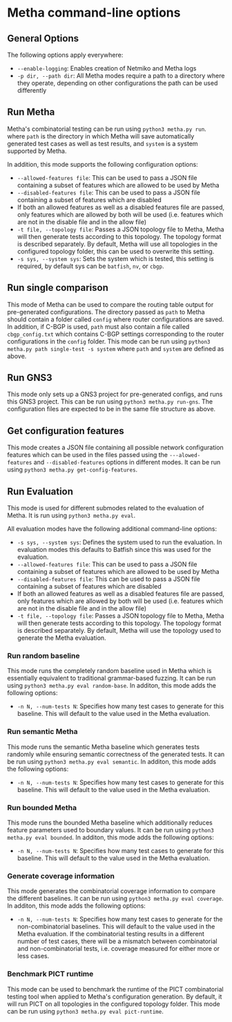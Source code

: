 # Metha command-line options

## General Options

The following options apply everywhere:

* ```--enable-logging```: Enables creation of Netmiko and Metha logs
* ```-p dir, --path dir```: All Metha modes require a path to a directory where they operate, depending on other configurations the path can be used differently

## Run Metha

Metha's combinatorial testing can be run using ```python3 metha.py run```. where ```path``` is the directory in which Metha will save automatically generated test cases as well as test results, and ```system``` is a system supported by Metha.

In addition, this mode supports the following configuration options:

* ```--allowed-features file```: This can be used to pass a JSON file containing a subset of features which are allowed to be used by Metha
* ```--disabled-features file```: This can be used to pass a JSON file containing a subset of features which are disabled
* If both an allowed features as well as a disabled features file are passed, only features which are allowed by both will be used (i.e. features which are not in the disable file and in the allow file)
* ```-t file, --topology file```: Passes a JSON topology file to Metha, Metha will then generate tests according to this topology. The topology format is described separately. By default, Metha will use all topologies in the configured topology folder, this can be used to overwrite this setting.
* ```-s sys, --system sys```: Sets the system which is tested, this setting is required, by default sys can be ```batfish```, ```nv```, or ```cbgp```.

## Run single comparison

This mode of Metha can be used to compare the routing table output for pre-generated configurations. The directory passed as ```path``` to Metha should contain a folder called ```config``` where router configurations are saved. In addition, if C-BGP is used, ```path``` must also contain a file called ```cbgp_config.txt``` which contains C-BGP settings corresponding to the router configurations in the ```config``` folder. This mode can be run using ```python3 metha.py path single-test -s system``` where ```path``` and ```system``` are defined as above.

## Run GNS3

This mode only sets up a GNS3 project for pre-generated configs, and runs this GNS3 project. This can be run using ```python3 metha.py run-gns```. The configuration files are expected to be in the same file structure as above.

## Get configuration features

This mode creates a JSON file containing all possible network configuration features which can be used in the files passed using the ```---alowed-features``` and ```--disabled-features``` options in different modes. It can be run using ```python3 metha.py get-config-features```.

## Run Evaluation

This mode is used for different submodes related to the evaluation of Metha. It is run using ```python3 metha.py eval```.

All evaluation modes have the following additional command-line options:

* ```-s sys, --system sys```: Defines the system used to run the evaluation. In evaluation modes this defaults to Batfish since this was used for the evaluation.
* ```--allowed-features file```: This can be used to pass a JSON file containing a subset of features which are allowed to be used by Metha
* ```--disabled-features file```: This can be used to pass a JSON file containing a subset of features which are disabled
* If both an allowed features as well as a disabled features file are passed, only features which are allowed by both will be used (i.e. features which are not in the disable file and in the allow file)
* ```-t file, --topology file```: Passes a JSON topology file to Metha, Metha will then generate tests according to this topology. The topology format is described separately. By default, Metha will use the topology used to generate the Metha evaluation.

### Run random baseline

This mode runs the completely random baseline used in Metha which is essentially equivalent to traditional grammar-based fuzzing. It can be run using ```python3 metha.py eval random-base```.
In additon, this mode adds the following options:

* ```-n N, --num-tests N```: Specifies how many test cases to generate for this baseline. This will default to the value used in the Metha evaluation.

### Run semantic Metha

This mode runs the semantic Metha baseline which generates tests randomly while ensuring semantic correctness of the generated tests. It can be run using ```python3 metha.py eval semantic```.
In additon, this mode adds the following options:

* ```-n N, --num-tests N```: Specifies how many test cases to generate for this baseline. This will default to the value used in the Metha evaluation.

### Run bounded Metha

This mode runs the bounded Metha baseline which additionally reduces feature parameters used to boundary values. It can be run using ```python3 metha.py eval bounded```.
In additon, this mode adds the following options:

* ```-n N, --num-tests N```: Specifies how many test cases to generate for this baseline. This will default to the value used in the Metha evaluation.

### Generate coverage information

This mode generates the combinatorial coverage information to compare the different baselines. It can be run using ```python3 metha.py eval coverage```.
In additon, this mode adds the following options:

* ```-n N, --num-tests N```: Specifies how many test cases to generate for the non-combinatorial baselines. This will default to the value used in the Metha evaluation. If the combinatorial testing results in a different number of test cases, there will be a mismatch between combinatorial and non-combinatorial tests, i.e. coverage measured for either more or less cases.

### Benchmark PICT runtime

This mode can be used to benchmark the runtime of the PICT combinatorial testing tool when applied to Metha's configuration generation. By default, it will run PICT on all topologies in the configured topology folder. This mode can be run using ```python3 metha.py eval pict-runtime```.
